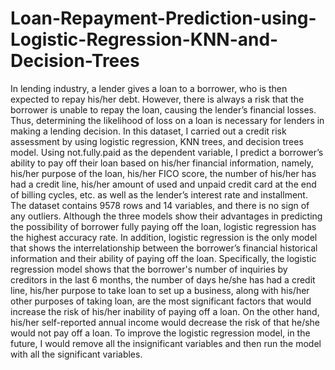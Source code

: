 # Loan-Repayment-Prediction-using-Logistic-Regression-KNN-and-Decision-Trees

In lending industry, a lender gives a loan to a borrower, who is then expected to repay his/her debt. However, there is always a risk that the borrower is unable to repay the loan, causing the lender’s financial losses. Thus, determining the likelihood of loss on a loan is necessary for lenders in making a lending decision. In this dataset, I carried out a credit risk assessment by using logistic regression, KNN trees, and decision trees model. Using not.fully.paid as the dependent variable, I predict a borrower’s ability to pay off their loan based on his/her financial information, namely, his/her purpose of the loan, his/her FICO score, the number of his/her has had a credit line, his/her amount of used and unpaid credit card at the end of billing cycles, etc. as well as the lender’s interest rate and installment. The dataset contains 9578 rows and 14 variables, and there is no sign of any outliers. Although the three models show their advantages in predicting the possibility of borrower fully paying off the loan, logistic regression has the highest accuracy rate. In addition, logistic regression is the only model that shows the interrelationship between the borrower’s financial historical information and their ability of paying off the loan.  Specifically, the logistic regression model shows that the borrower's number of inquiries by creditors in the last 6 months, the number of days he/she has had a credit line, his/her purpose to take loan to set up a business, along with his/her other purposes of taking loan, are the most significant factors that would increase the risk of his/her inability of paying off a loan. On the other hand, his/her self-reported annual income would decrease the risk of that he/she would not pay off a loan. To improve the logistic regression model, in the future, I would remove all the insignificant variables and then run the model with all the significant variables.

